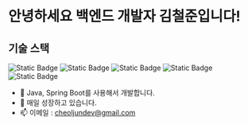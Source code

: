 # 안녕하세요 백엔드 개발자 김철준입니다!

## 기술 스택

![Static Badge](https://img.shields.io/badge/java-brown)
![Static Badge](https://img.shields.io/badge/spring%20boot-green)
![Static Badge](https://img.shields.io/badge/java%20scrpit-yellow)
![Static Badge](https://img.shields.io/badge/oracle-red)
![Static Badge](https://img.shields.io/badge/mysql-blue)


- 👋 Java, Spring Boot를 사용해서 개발합니다.
- 🌱 매일 성장하고 있습니다.
- 📫 이메일 : cheoljundev@gmail.com
